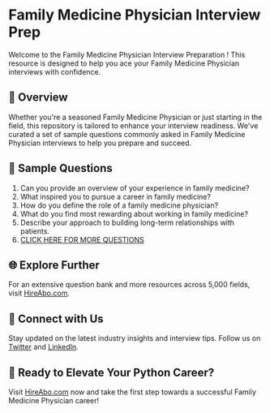 # Family Medicine Physician Interview Prep

Welcome to the Family Medicine Physician Interview Preparation ! This resource is designed to help you ace your Family Medicine Physician interviews with confidence.

## 🚀 Overview

Whether you're a seasoned Family Medicine Physician or just starting in the field, this repository is tailored to enhance your interview readiness. We've curated a set of sample questions commonly asked in Family Medicine Physician interviews to help you prepare and succeed.

## 📝 Sample Questions

1. Can you provide an overview of your experience in family medicine?
2. What inspired you to pursue a career in family medicine?
3. How do you define the role of a family medicine physician?
4. What do you find most rewarding about working in family medicine?
5. Describe your approach to building long-term relationships with patients.
6. [CLICK HERE FOR MORE QUESTIONS](https://hireabo.com/job/2_1_25/Family%20Medicine%20Physician)

## 🌐 Explore Further

For an extensive question bank and more resources across 5,000 fields, visit [HireAbo.com](https://www.hireabo.com).

## 📱 Connect with Us

Stay updated on the latest industry insights and interview tips. Follow us on [Twitter](https://twitter.com/hireabo) and [LinkedIn](https://www.linkedin.com/in/hire-abo-3609972a8/).

## 🚀 Ready to Elevate Your Python Career?

Visit [HireAbo.com](https://www.hireabo.com) now and take the first step towards a successful Family Medicine Physician career!